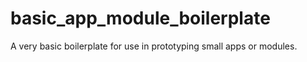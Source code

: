 # basic_app_module_boilerplate
A very basic boilerplate for use in prototyping small apps or modules.
